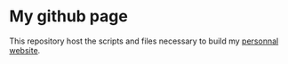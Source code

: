 # My github page

This repository host the scripts and files necessary to build my [personnal website](https://louislenezet.github.io).